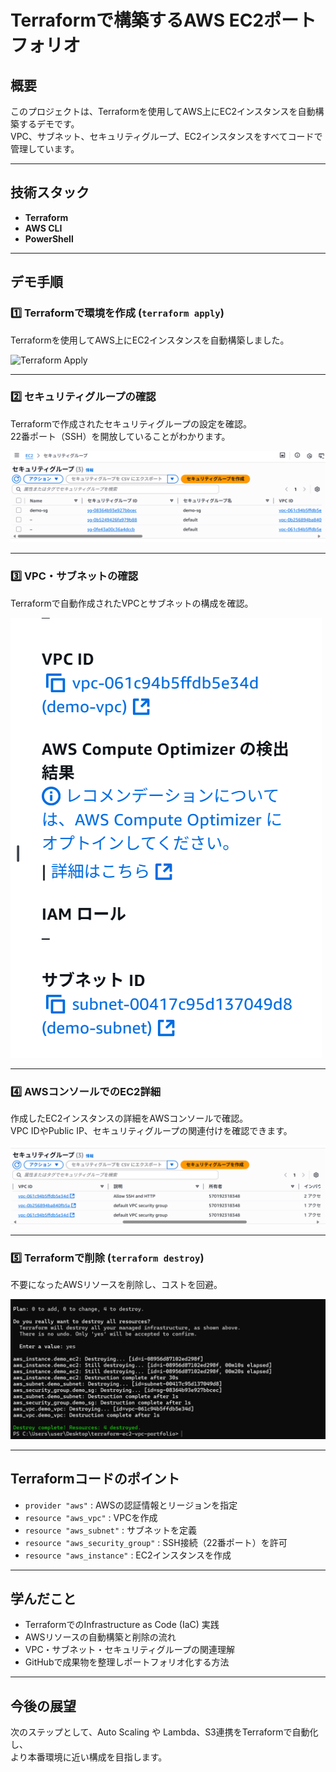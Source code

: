 # Terraformで構築するAWS EC2ポートフォリオ

## 概要
このプロジェクトは、Terraformを使用してAWS上にEC2インスタンスを自動構築するデモです。  
VPC、サブネット、セキュリティグループ、EC2インスタンスをすべてコードで管理しています。

---

## 技術スタック
- **Terraform**
- **AWS CLI**
- **PowerShell**

---

## デモ手順

### 1️⃣ Terraformで環境を作成 (`terraform apply`)
Terraformを使用してAWS上にEC2インスタンスを自動構築しました。

![Terraform Apply](./terraform_apply.png)

---

### 2️⃣ セキュリティグループの確認
Terraformで作成されたセキュリティグループの設定を確認。  
22番ポート（SSH）を開放していることがわかります。

![Security Group Details](./sg_details.png)

---

### 3️⃣ VPC・サブネットの確認
Terraformで自動作成されたVPCとサブネットの構成を確認。

![VPC and Subnet Details](./vpc_subnet.png)

---

### 4️⃣ AWSコンソールでのEC2詳細
作成したEC2インスタンスの詳細をAWSコンソールで確認。  
VPC IDやPublic IP、セキュリティグループの関連付けを確認できます。

![Security Group詳細](./Security%20Group詳細.png)

---

### 5️⃣ Terraformで削除 (`terraform destroy`)
不要になったAWSリソースを削除し、コストを回避。

![Terraform Destroy](./terraform_destroy.png)

---

## Terraformコードのポイント
- `provider "aws"` : AWSの認証情報とリージョンを指定  
- `resource "aws_vpc"` : VPCを作成  
- `resource "aws_subnet"` : サブネットを定義  
- `resource "aws_security_group"` : SSH接続（22番ポート）を許可  
- `resource "aws_instance"` : EC2インスタンスを作成  

---

## 学んだこと
- TerraformでのInfrastructure as Code (IaC) 実践  
- AWSリソースの自動構築と削除の流れ  
- VPC・サブネット・セキュリティグループの関連理解  
- GitHubで成果物を整理しポートフォリオ化する方法  

---

## 今後の展望
次のステップとして、Auto Scaling や Lambda、S3連携をTerraformで自動化し、  
より本番環境に近い構成を目指します。
